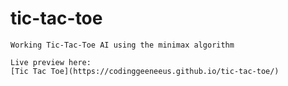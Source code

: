    
# tic-tac-toe
        
    Working Tic-Tac-Toe AI using the minimax algorithm

    Live preview here: 
    [Tic Tac Toe](https://codinggeeneeus.github.io/tic-tac-toe/)






